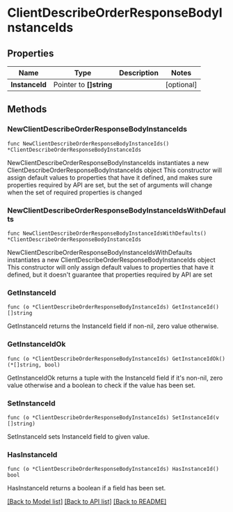 # ClientDescribeOrderResponseBodyInstanceIds

## Properties

Name | Type | Description | Notes
------------ | ------------- | ------------- | -------------
**InstanceId** | Pointer to **[]string** |  | [optional] 

## Methods

### NewClientDescribeOrderResponseBodyInstanceIds

`func NewClientDescribeOrderResponseBodyInstanceIds() *ClientDescribeOrderResponseBodyInstanceIds`

NewClientDescribeOrderResponseBodyInstanceIds instantiates a new ClientDescribeOrderResponseBodyInstanceIds object
This constructor will assign default values to properties that have it defined,
and makes sure properties required by API are set, but the set of arguments
will change when the set of required properties is changed

### NewClientDescribeOrderResponseBodyInstanceIdsWithDefaults

`func NewClientDescribeOrderResponseBodyInstanceIdsWithDefaults() *ClientDescribeOrderResponseBodyInstanceIds`

NewClientDescribeOrderResponseBodyInstanceIdsWithDefaults instantiates a new ClientDescribeOrderResponseBodyInstanceIds object
This constructor will only assign default values to properties that have it defined,
but it doesn't guarantee that properties required by API are set

### GetInstanceId

`func (o *ClientDescribeOrderResponseBodyInstanceIds) GetInstanceId() []string`

GetInstanceId returns the InstanceId field if non-nil, zero value otherwise.

### GetInstanceIdOk

`func (o *ClientDescribeOrderResponseBodyInstanceIds) GetInstanceIdOk() (*[]string, bool)`

GetInstanceIdOk returns a tuple with the InstanceId field if it's non-nil, zero value otherwise
and a boolean to check if the value has been set.

### SetInstanceId

`func (o *ClientDescribeOrderResponseBodyInstanceIds) SetInstanceId(v []string)`

SetInstanceId sets InstanceId field to given value.

### HasInstanceId

`func (o *ClientDescribeOrderResponseBodyInstanceIds) HasInstanceId() bool`

HasInstanceId returns a boolean if a field has been set.


[[Back to Model list]](../README.md#documentation-for-models) [[Back to API list]](../README.md#documentation-for-api-endpoints) [[Back to README]](../README.md)


